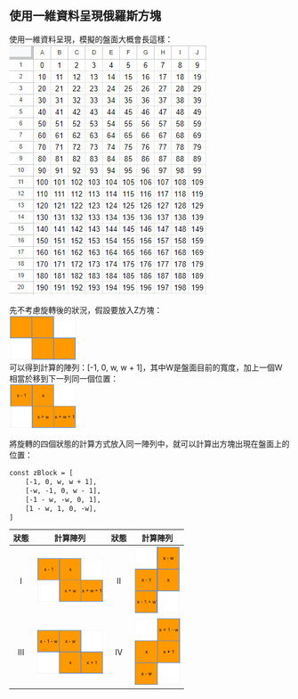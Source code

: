 ## 使用一維資料呈現俄羅斯方塊

使用一維資料呈現，模擬的盤面大概會長這樣：  
<img src="./pictures/方塊設定/一維.png">

先不考慮旋轉後的狀況，假設要放入Z方塊：  
<img src="./pictures/方塊設定/zBlock.png" width="120">  
可以得到計算的陣列：[-1, 0, w, w + 1]，其中W是盤面目前的寬度，加上一個W相當於移到下一列同一個位置：  
<img src="./pictures/方塊設定/zBlock_calc_1.png" width="120">

將旋轉的四個狀態的計算方式放入同一陣列中，就可以計算出方塊出現在盤面上的位置：
```JS
const zBlock = [
    [-1, 0, w, w + 1],
    [-w, -1, 0, w - 1],
    [-1 - w, -w, 0, 1],
    [1 - w, 1, 0, -w],
]
```

| 狀態 | 計算陣列 | 狀態| 計算陣列 |
| :-: | :-: | :-: | :-: |
| I | <img src="./pictures/方塊設定/zBlock_calc_1.png" width="120"> | II | <img src="./pictures/方塊設定/zBlock_calc_2.png" height="120"> | 
| III | <img src="./pictures/方塊設定/zBlock_calc_3.png" width="120"> | IV | <img src="./pictures/方塊設定/zBlock_calc_4.png" height="120"> | 
